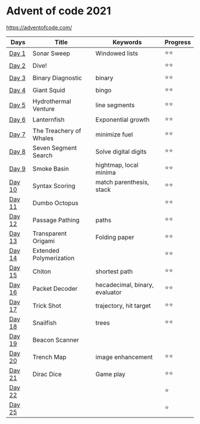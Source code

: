 # Advent of code 2021

https://adventofcode.com/


| Days                                  | Title                   | Keywords                      | Progress |
|---------------------------------------|-------------------------|-------------------------------|---------|
| [Day 1](src/main/kotlin/days/Day1.kt) | Sonar Sweep             | Windowed lists                | ⭐⭐ |
| [Day 2](src/main/kotlin/days/Day1.kt) | Dive!                   |                               | ⭐⭐ |
| [Day 3](src/main/kotlin/days/Day1.kt) | Binary Diagnostic       | binary                        | ⭐⭐ |
| [Day 4](src/main/kotlin/days/Day1.kt) | Giant Squid             | bingo                         | ⭐⭐ |
| [Day 5](src/main/kotlin/days/Day5.kt) | Hydrothermal Venture    | line segments                 | ⭐⭐ |
| [Day 6](src/main/kotlin/days/Day6.kt) | Lanternfish             | Exponential growth            | ⭐⭐ |
| [Day 7](src/main/kotlin/days/Day7.kt) | The Treachery of Whales | minimize fuel                 | ⭐⭐ |
| [Day 8](src/main/kotlin/days/Day8.kt) | Seven Segment Search    | Solve digital digits          | ⭐⭐ |
| [Day 9](src/main/kotlin/days/Day9.kt) | Smoke Basin             | hightmap, local minima        | ⭐⭐ |
| [Day 10](src/main/kotlin/days/Day10.kt) | Syntax Scoring          | match parenthesis, stack      | ⭐⭐ |
| [Day 11](src/main/kotlin/days/Day11.kt) | Dumbo Octopus           |                               | ⭐⭐ |
| [Day 12](src/main/kotlin/days/Day12.kt) | Passage Pathing         | paths                         | ⭐⭐ |
| [Day 13](src/main/kotlin/days/Day13.kt) | Transparent Origami     | Folding paper                 | ⭐⭐ |
| [Day 14](src/main/kotlin/days/Day14.kt) | Extended Polymerization |                               | ⭐⭐ |
| [Day 15](src/main/kotlin/days/Day15.kt) | Chiton                  | shortest path                 | ⭐⭐ |
| [Day 16](src/main/kotlin/days/Day16.kt) | Packet Decoder          | hecadecimal, binary, evaluator | ⭐⭐ |
| [Day 17](src/main/kotlin/days/Day17.kt) | Trick Shot              | trajectory, hit target        | ⭐⭐ |
| [Day 18](src/main/kotlin/days/Day18.kt) | Snailfish               | trees                         | ⭐⭐ |
| [Day 19](src/main/kotlin/days/Day19.kt) | Beacon Scanner          |  
| [Day 20](src/main/kotlin/days/Day20.kt) | Trench Map              | image enhancement             | ⭐⭐ |
| [Day 21](src/main/kotlin/days/Day21.kt) | Dirac Dice              | Game play                     | ⭐⭐ |
| [Day 22](src/main/kotlin/days/Day22.kt) |                         |                               | ⭐ |
| [Day 25](src/main/kotlin/days/Day25.kt) |                         |                               | ⭐ |